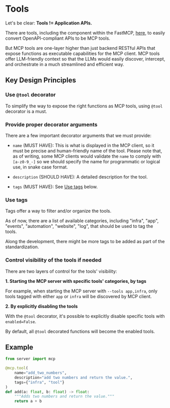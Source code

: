 # Tools

Let's be clear: **Tools != Application APIs.**

There are tools, including the component within the FastMCP, [here](https://gofastmcp.com/integrations/openapi), to easily convert OpenAPI-compliant APIs to be MCP tools.

But MCP tools are one-layer higher than just backend RESTful APIs that expose functions as executable capabilities for the MCP client.
MCP tools offer LLM-friendly context so that the LLMs would easily discover, intercept, and orchestrate in a much streamlined and efficient way.

## Key Design Principles

### Use `@tool` decorator

To simplify the way to expose the right functions as MCP tools, using `@tool` decorator is a must.

### Provide proper decorator arguments

There are a few important decorator arguments that we must provide:

- `name` (MUST HAVE): This is what is displayed in the MCP client, so it must be precise and human-friendly name of the tool. Please note that, as of writing, some MCP clients would validate the `name` to comply with `[a-z0-9_-]` so we should specify the name for programmatic or logical use, in snake case format.

- `description` (SHOULD HAVE): A detailed description for the tool.

- `tags` (MUST HAVE): See [Use tags](#use-tags) below.

### Use tags

Tags offer a way to filter and/or organize the tools.

As of now, there are a list of available categories, including "infra", "app", "events", "automation", "website", "log", that should be used to tag the tools.

Along the development, there might be more tags to be added as part of the standardization.

### Control visibility of the tools if needed

There are two layers of control for the tools' visibility:

**1. Starting the MCP server with specific tools' categories, by tags**

For example, when starting the MCP server with `--tools app,infra`, only tools tagged with either `app` or `infra` will be discovered by MCP client.

**2. By explicitly disabling the tools**

With the `@tool` decorator, it's possible to explicitly disable specific tools with `enabled=False`.

By default, all `@tool` decorated functions will become the enabled tools.


## Example

```python
from server import mcp

@mcp.tool(
    name="add_two_numbers",
    description="add two numbers and return the value.",
    tags={"infra", "tool"}
)
def add(a: float, b: float) -> float:
    """Adds two numbers and return the value."""
    return a + b
```


